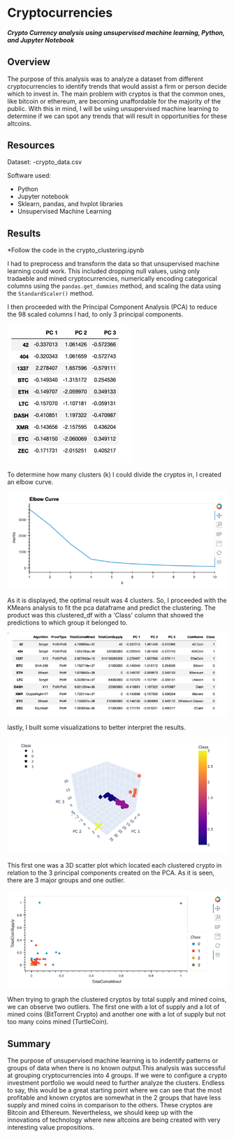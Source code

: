 # Cryptocurrencies
#### *Crypto Currency analysis using unsupervised machine learning, Python, and Jupyter Notebook*

## Overview

The purpose of this analysis was to analyze a dataset from different cryptocurrencies to identify trends that would assist a firm or person decide which to invest in. The main problem with cryptos is that the common ones, like bitcoin or ethereum, are becoming unaffordable for the majority of the public. With this in mind, I will be using unsupervised machine learning to determine if we can spot any trends that will result in opportunities for these altcoins. 

## Resources

Dataset:
  -crypto_data.csv

Software used: 
  - Python
  - Jupyter notebook
  - Sklearn, pandas, and hvplot libraries
  - Unsupervised Machine Learning


## Results

*Follow the code in the crypto_clustering.ipynb

I had to preprocess and transform the data so that unsupervised machine learning could work. This included dropping null values, using only tradaeble and mined cryptocurrencies, numerically encoding categorical columns using the `pandas.get_dummies` method, and scaling the data using the `StandardScaler()` method. 

I then proceeded with the Principal Component Analysis (PCA) to reduce the 98 scaled columns I had, to only 3 principal components. 

![Screenshot1](https://github.com/DannyJohnson-Hi/Cryptocurrencies/blob/main/images/screenshot1.png)

To determine how many clusters (k) I could divide the cryptos in, I created an elbow curve. 


![screenshot2](https://github.com/DannyJohnson-Hi/Cryptocurrencies/blob/main/images/screenshot2EC.png)

As it is displayed, the optimal result was 4 clusters. So, I proceeded with the KMeans analysis to fit the pca dataframe and predict the clustering. The product was this clustered_df with a 'Class' column that showed the predictions to which group it belonged to. 

![Screenshot3](https://github.com/DannyJohnson-Hi/Cryptocurrencies/blob/main/images/screenshot3.png)

lastly, I built some visualizations to better interpret the results. 

![screenshot4](https://github.com/DannyJohnson-Hi/Cryptocurrencies/blob/main/images/screenshot4.png)

This first one was a 3D scatter plot which located each clustered crypto in relation to the 3 principal components created on the PCA. As it is seen, there are 3 major groups and one outlier. 

![screenshot5](https://github.com/DannyJohnson-Hi/Cryptocurrencies/blob/main/images/screenshot5.png)

When trying to graph the clustered cryptos by total supply and mined coins, we can observe two outliers. The first one with a lot of supply and a lot of mined coins (BitTorrent Crypto) and another one with a lot of supply but not too many coins mined (TurtleCoin). 

## Summary

The purpose of unsupervised machine learning is to indentify patterns or groups of data when there is no known output.This analysis was successful at grouping cryptocurrencies into 4 groups. If we were to configure a crypto investment portfolio we would need to further analyze the clusters. Endless to say, this would be a great starting point where we can see that the most profitable and known cryptos are somewhat in the 2 groups that have less supply and mined coins in comparison to the others. These cryptos are Bitcoin and Ethereum. Nevertheless, we should keep up with the innovations of technology where new altcoins are being created with very interesting value propositions. 
